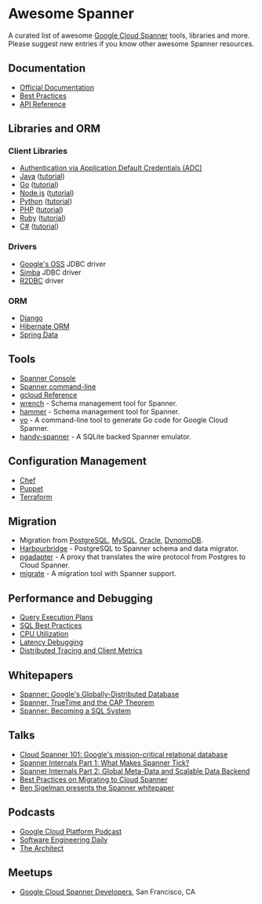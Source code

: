 # Awesome Spanner

A curated list of awesome [Google Cloud Spanner](https://cloud.google.com/spanner) 
tools, libraries and more. Please suggest new entries if
you know other awesome Spanner resources.

## Documentation

* [Official Documentation](https://cloud.google.com/spanner)
* [Best Practices](https://cloud.google.com/spanner/docs/best-practice-list)
* [API Reference](https://cloud.google.com/spanner/docs/reference/rest)

## Libraries and ORM

### Client Libraries

* [Authentication via Application Default Credentials (ADC)](https://cloud.google.com/docs/authentication/production)
* [Java](https://googleapis.dev/java/google-cloud-clients/0.119.0-alpha/com/google/cloud/spanner/package-summary.html) ([tutorial](https://cloud.google.com/spanner/docs/getting-started/java))
* [Go](https://pkg.go.dev/cloud.google.com/go/spanner) ([tutorial](https://cloud.google.com/spanner/docs/getting-started/go))
* [Node.js](https://googleapis.dev/nodejs/spanner/latest/) ([tutorial](https://cloud.google.com/spanner/docs/getting-started/nodejs))
* [Python](https://googleapis.dev/python/spanner/latest/index.html) ([tutorial](https://cloud.google.com/spanner/docs/getting-started/python))
* [PHP](https://googleapis.github.io/google-cloud-php/#/docs/google-cloud/latest/spanner/readme) ([tutorial](https://cloud.google.com/spanner/docs/getting-started/php))
* [Ruby](https://googleapis.dev/ruby/google-cloud-spanner/latest/Google/Cloud/Spanner.html) ([tutorial](https://cloud.google.com/spanner/docs/getting-started/ruby))
* [C#](https://googleapis.github.io/google-cloud-dotnet/docs/Google.Cloud.Spanner.Data/api/Google.Cloud.Spanner.Data.html) ([tutorial](https://cloud.google.com/spanner/docs/getting-started/csharp))

### Drivers

* [Google's OSS](https://cloud.google.com/spanner/docs/jdbc-drivers) JDBC driver
* [Simba](https://cloud.google.com/spanner/docs/jdbc-drivers) JDBC driver
* [R2DBC](https://github.com/GoogleCloudPlatform/cloud-spanner-r2dbc) driver

### ORM

* [Django](https://github.com/googleapis/python-spanner-django/)
* [Hibernate ORM](https://cloud.google.com/spanner/docs/use-hibernate)
* [Spring Data](https://cloud.google.com/spanner/docs/adding-spring)

## Tools

* [Spanner Console](https://console.cloud.google.com/spanner)
* [Spanner command-line](https://github.com/cloudspannerecosystem/spanner-cli)
* [gcloud Reference](https://cloud.google.com/sdk/gcloud/reference/spanner)
* [wrench](https://github.com/cloudspannerecosystem/wrench) - Schema management tool for Spanner.
* [hammer](https://github.com/daichirata/hammer) - Schema management tool for Spanner.
* [yo](https://github.com/cloudspannerecosystem/yo) - A command-line tool to generate Go code for Google Cloud Spanner.
* [handy-spanner](https://github.com/gcpug/handy-spanner) - A SQLite backed Spanner emulator.

## Configuration Management

* [Chef](https://github.com/GoogleCloudPlatform/chef-google-spanner)
* [Puppet](https://github.com/GoogleCloudPlatform/puppet-google-spanner)
* [Terraform](https://www.terraform.io/docs/providers/google/r/spanner_database.html)

## Migration

* Migration from [PostgreSQL](https://cloud.google.com/spanner/docs/migrating-postgres-spanner), [MySQL](https://cloud.google.com/solutions/migrating-mysql-to-spanner), [Oracle](https://cloud.google.com/solutions/migrating-oracle-to-cloud-spanner), [DynomoDB](https://cloud.google.com/solutions/migrating-dynamodb-to-cloud-spanner). 
* [Harbourbridge](https://github.com/cloudspannerecosystem/harbourbridge) - PostgreSQL to Spanner schema and data migrator.
* [pgadapter](https://github.com/cloudspannerecosystem/pgadapter) - A proxy that translates the wire protocol from Postgres to Cloud Spanner.
* [migrate](https://github.com/golang-migrate/migrate) - A migration tool with Spanner support.

## Performance and Debugging

* [Query Execution Plans](https://cloud.google.com/spanner/docs/query-execution-plans)
* [SQL Best Practices](https://cloud.google.com/spanner/docs/sql-best-practices)
* [CPU Utilization](https://cloud.google.com/spanner/docs/cpu-utilization)
* [Latency Debugging](https://cloud.google.com/spanner/docs/latency)
* [Distributed Tracing and Client Metrics](https://medium.com/@orijtech/cloud-spanner-instrumented-by-opencensus-and-exported-to-stackdriver-6ed61ed6ab4e)

## Whitepapers

* [Spanner: Google's Globally-Distributed Database](https://research.google/pubs/pub39966/)
* [Spanner, TrueTime and the CAP Theorem](https://research.google/pubs/pub45855/)
* [Spanner: Becoming a SQL System](https://research.google/pubs/pub46103/)

## Talks

* [Cloud Spanner 101: Google's mission-critical relational database](https://www.youtube.com/watch?v=IfsTINNCooY)
* [Spanner Internals Part 1: What Makes Spanner Tick?](https://www.youtube.com/watch?v=nvlt0dA7rsQ)
* [Spanner Internals Part 2: Global Meta-Data and Scalable Data Backend](https://www.youtube.com/watch?v=zy-rcR4MoN4)
* [Best Practices on Migrating to Cloud Spanner](https://www.youtube.com/watch?v=FNeGQUqMa_c)
* [Ben Sigelman presents the Spanner whitepaper](https://youtu.be/mYV6_OaZeEs?t=1629)

## Podcasts

* [Google Cloud Platform Podcast](https://www.gcppodcast.com/post/episode-62-cloud-spanner-with-deepti-srivastava/)
* [Software Engineering Daily](https://softwareengineeringdaily.com/2019/09/10/google-spanner-with-deepti-srivastava)
* [The Architect](http://architechtshow.com/ep-44-googles-deepti-srivastava-on-multi-region-spanner-and-case-for-cloud-databases)

## Meetups

* [Google Cloud Spanner Developers](https://www.meetup.com/Cloud-Spanner-Developers/), San Francisco, CA